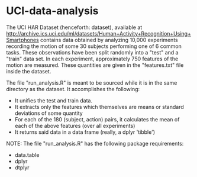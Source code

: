 # UCI-data-analysis

The UCI HAR Dataset (henceforth: dataset), available at http://archive.ics.uci.edu/ml/datasets/Human+Activity+Recognition+Using+Smartphones
contains data obtained by analyzing 10,000 experiments recording the motion of some 30 subjects performing one of 6 common tasks. These observations have been split randomly into a "test" and a "train" data set. 
In each experiment, approximately 750 features of the motion are measured. These quantities are given in the "features.txt" file inside the dataset. 

The file "run_analysis.R" is meant to be sourced while it is in the same directory as the dataset. It accomplishes the following:

- It unifies the test and train data.
- It extracts only the features which themselves are means or standard deviations of some quantity
- For each of the 180 (subject, action) pairs, it calculates the mean of each of the above features (over all experiments)
- It returns said data in a data frame (really, a dplyr 'tibble')

NOTE: The file "run_analysis.R" has the following package requirements:

- data.table
- dplyr
- dtplyr


